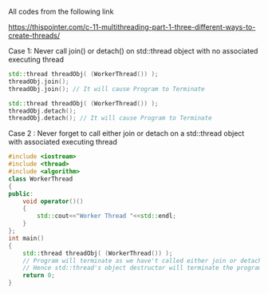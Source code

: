 

All codes from the following link

https://thispointer.com/c-11-multithreading-part-1-three-different-ways-to-create-threads/



Case 1: Never call join() or detach() on std::thread object with no associated executing thread


```c++
std::thread threadObj( (WorkerThread()) );
threadObj.join();
threadObj.join(); // It will cause Program to Terminate
```


```c++
std::thread threadObj( (WorkerThread()) );
threadObj.detach();
threadObj.detach(); // It will cause Program to Terminate

```


Case 2 : Never forget to call either join or detach on a std::thread object with associated executing thread
```c++
#include <iostream>
#include <thread>
#include <algorithm>
class WorkerThread
{
public:
    void operator()()     
    {
        std::cout<<"Worker Thread "<<std::endl;
    }
};
int main()  
{
    std::thread threadObj( (WorkerThread()) );
    // Program will terminate as we have't called either join or detach with the std::thread object.
    // Hence std::thread's object destructor will terminate the program
    return 0;
}
```



